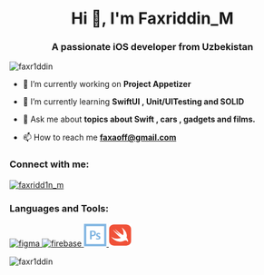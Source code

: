 <h1 align="center">Hi 👋, I'm Faxriddin_M</h1>
<h3 align="center">A passionate iOS developer from Uzbekistan</h3>

<p align="left"> <img src="https://komarev.com/ghpvc/?username=faxr1ddin&label=Profile%20views&color=0e75b6&style=flat" alt="faxr1ddin" /> </p>

- 🔭 I’m currently working on **Project Appetizer**

- 🌱 I’m currently learning **SwiftUI , Unit/UITesting and SOLID**

- 💬 Ask me about **topics about Swift , cars , gadgets and films.**

- 📫 How to reach me **faxaoff@gmail.com**

<h3 align="left">Connect with me:</h3>
<p align="left">
<a href="https://instagram.com/faxridd1n_m" target="blank"><img align="center" src="https://raw.githubusercontent.com/rahuldkjain/github-profile-readme-generator/master/src/images/icons/Social/instagram.svg" alt="faxridd1n_m" height="30" width="40" /></a>
</p>

<h3 align="left">Languages and Tools:</h3>
<p align="left"> <a href="https://www.figma.com/" target="_blank" rel="noreferrer"> <img src="https://www.vectorlogo.zone/logos/figma/figma-icon.svg" alt="figma" width="40" height="40"/> </a> <a href="https://firebase.google.com/" target="_blank" rel="noreferrer"> <img src="https://www.vectorlogo.zone/logos/firebase/firebase-icon.svg" alt="firebase" width="40" height="40"/> </a> <a href="https://www.photoshop.com/en" target="_blank" rel="noreferrer"> <img src="https://raw.githubusercontent.com/devicons/devicon/master/icons/photoshop/photoshop-line.svg" alt="photoshop" width="40" height="40"/> </a> <a href="https://developer.apple.com/swift/" target="_blank" rel="noreferrer"> <img src="https://raw.githubusercontent.com/devicons/devicon/master/icons/swift/swift-original.svg" alt="swift" width="40" height="40"/> </a> </p>

<p><img align="center" src="https://github-readme-stats.vercel.app/api/top-langs?username=faxr1ddin&show_icons=true&locale=en&layout=compact" alt="faxr1ddin" /></p>

